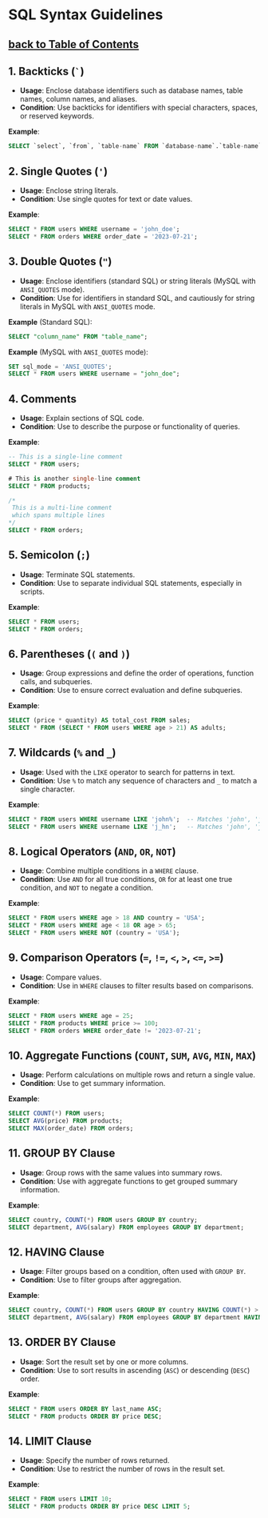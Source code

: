 
# SQL Syntax Guidelines
## [**back to Table of Contents**](./Table-of-Contents.md)

## 1. Backticks (`` ` ``)

- **Usage**: Enclose database identifiers such as database names, table names, column names, and aliases.
- **Condition**: Use backticks for identifiers with special characters, spaces, or reserved keywords.

**Example**:
```sql
SELECT `select`, `from`, `table-name` FROM `database-name`.`table-name`;
```

## 2. Single Quotes (`'`)

- **Usage**: Enclose string literals.
- **Condition**: Use single quotes for text or date values.

**Example**:
```sql
SELECT * FROM users WHERE username = 'john_doe';
SELECT * FROM orders WHERE order_date = '2023-07-21';
```

## 3. Double Quotes (`"`)

- **Usage**: Enclose identifiers (standard SQL) or string literals (MySQL with `ANSI_QUOTES` mode).
- **Condition**: Use for identifiers in standard SQL, and cautiously for string literals in MySQL with `ANSI_QUOTES` mode.

**Example** (Standard SQL):
```sql
SELECT "column_name" FROM "table_name";
```

**Example** (MySQL with `ANSI_QUOTES` mode):
```sql
SET sql_mode = 'ANSI_QUOTES';
SELECT * FROM users WHERE username = "john_doe";
```

## 4. Comments

- **Usage**: Explain sections of SQL code.
- **Condition**: Use to describe the purpose or functionality of queries.

**Example**:
```sql
-- This is a single-line comment
SELECT * FROM users;

# This is another single-line comment
SELECT * FROM products;

/*
 This is a multi-line comment
 which spans multiple lines
*/
SELECT * FROM orders;
```

## 5. Semicolon (`;`)

- **Usage**: Terminate SQL statements.
- **Condition**: Use to separate individual SQL statements, especially in scripts.

**Example**:
```sql
SELECT * FROM users;
SELECT * FROM orders;
```

## 6. Parentheses (`(` and `)`)

- **Usage**: Group expressions and define the order of operations, function calls, and subqueries.
- **Condition**: Use to ensure correct evaluation and define subqueries.

**Example**:
```sql
SELECT (price * quantity) AS total_cost FROM sales;
SELECT * FROM (SELECT * FROM users WHERE age > 21) AS adults;
```

## 7. Wildcards (`%` and `_`)

- **Usage**: Used with the `LIKE` operator to search for patterns in text.
- **Condition**: Use `%` to match any sequence of characters and `_` to match a single character.

**Example**:
```sql
SELECT * FROM users WHERE username LIKE 'john%';  -- Matches 'john', 'john_doe', 'johnny', etc.
SELECT * FROM users WHERE username LIKE 'j_hn';   -- Matches 'john', 'jahn', etc.
```

## 8. Logical Operators (`AND`, `OR`, `NOT`)

- **Usage**: Combine multiple conditions in a `WHERE` clause.
- **Condition**: Use `AND` for all true conditions, `OR` for at least one true condition, and `NOT` to negate a condition.

**Example**:
```sql
SELECT * FROM users WHERE age > 18 AND country = 'USA';
SELECT * FROM users WHERE age < 18 OR age > 65;
SELECT * FROM users WHERE NOT (country = 'USA');
```

## 9. Comparison Operators (`=`, `!=`, `<`, `>`, `<=`, `>=`)

- **Usage**: Compare values.
- **Condition**: Use in `WHERE` clauses to filter results based on comparisons.

**Example**:
```sql
SELECT * FROM users WHERE age = 25;
SELECT * FROM products WHERE price >= 100;
SELECT * FROM orders WHERE order_date != '2023-07-21';
```

## 10. Aggregate Functions (`COUNT`, `SUM`, `AVG`, `MIN`, `MAX`)

- **Usage**: Perform calculations on multiple rows and return a single value.
- **Condition**: Use to get summary information.

**Example**:
```sql
SELECT COUNT(*) FROM users;
SELECT AVG(price) FROM products;
SELECT MAX(order_date) FROM orders;
```

## 11. GROUP BY Clause

- **Usage**: Group rows with the same values into summary rows.
- **Condition**: Use with aggregate functions to get grouped summary information.

**Example**:
```sql
SELECT country, COUNT(*) FROM users GROUP BY country;
SELECT department, AVG(salary) FROM employees GROUP BY department;
```

## 12. HAVING Clause

- **Usage**: Filter groups based on a condition, often used with `GROUP BY`.
- **Condition**: Use to filter groups after aggregation.

**Example**:
```sql
SELECT country, COUNT(*) FROM users GROUP BY country HAVING COUNT(*) > 10;
SELECT department, AVG(salary) FROM employees GROUP BY department HAVING AVG(salary) > 50000;
```

## 13. ORDER BY Clause

- **Usage**: Sort the result set by one or more columns.
- **Condition**: Use to sort results in ascending (`ASC`) or descending (`DESC`) order.

**Example**:
```sql
SELECT * FROM users ORDER BY last_name ASC;
SELECT * FROM products ORDER BY price DESC;
```

## 14. LIMIT Clause

- **Usage**: Specify the number of rows returned.
- **Condition**: Use to restrict the number of rows in the result set.

**Example**:
```sql
SELECT * FROM users LIMIT 10;
SELECT * FROM products ORDER BY price DESC LIMIT 5;
```
